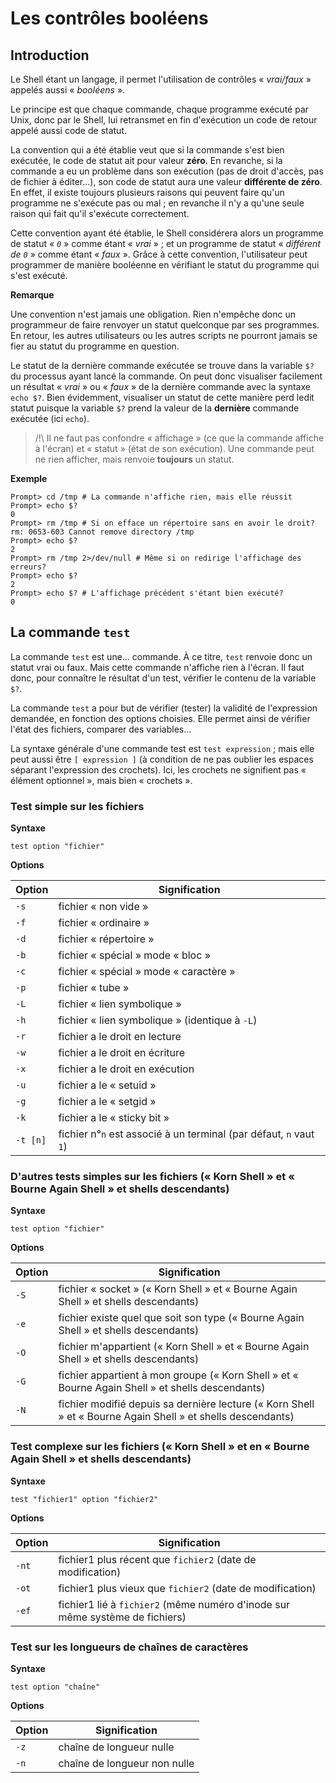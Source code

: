 # Les contrôles booléens

## Introduction

Le Shell étant un langage, il permet l'utilisation de contrôles « _vrai/faux_ » appelés aussi « _booléens_ ».

Le principe est que chaque commande, chaque programme exécuté par Unix, donc par le Shell, lui retransmet en fin d'exécution un code de retour appelé aussi code de statut.

La convention qui a été établie veut que si la commande s'est bien exécutée, le code de statut ait pour valeur __zéro__. En revanche, si la commande a eu un problème dans son exécution (pas de droit d'accès, pas de fichier à éditer…), son code de statut aura une valeur __différente de zéro__. En effet, il existe toujours plusieurs raisons qui peuvent faire qu'un programme ne s'exécute pas ou mal ; en revanche il n'y a qu'une seule raison qui fait qu'il s'exécute correctement.

Cette convention ayant été établie, le Shell considérera alors un programme de statut « _`0`_ » comme étant « _vrai_ » ; et un programme de statut « _différent de `0`_ » comme étant « _faux_ ». Grâce à cette convention, l'utilisateur peut programmer de manière booléenne en vérifiant le statut du programme qui s'est exécuté.

__Remarque__

Une convention n'est jamais une obligation. Rien n'empêche donc un programmeur de faire renvoyer un statut quelconque par ses programmes. En retour, les autres utilisateurs ou les autres scripts ne pourront jamais se fier au statut du programme en question.

Le statut de la dernière commande exécutée se trouve dans la variable `$?` du processus ayant lancé la commande. On peut donc visualiser facilement un résultat « _vrai_ » ou « _faux_ » de la dernière commande avec la syntaxe `echo $?`. Bien évidemment, visualiser un statut de cette manière perd ledit statut puisque la variable `$?` prend la valeur de la __dernière__ commande exécutée (ici `echo`).

> /!\ Il ne faut pas confondre « affichage » (ce que la commande affiche à l'écran) et « statut » (état de son exécution). Une commande peut ne rien afficher, mais renvoie __toujours__ un statut.

__Exemple__

```shell
Prompt> cd /tmp # La commande n'affiche rien, mais elle réussit 
Prompt> echo $? 
0 
Prompt> rm /tmp # Si on efface un répertoire sans en avoir le droit? 
rm: 0653-603 Cannot remove directory /tmp 
Prompt> echo $? 
2 
Prompt> rm /tmp 2>/dev/null # Même si on redirige l'affichage des erreurs? 
Prompt> echo $? 
2 
Prompt> echo $? # L'affichage précédent s'étant bien exécuté? 
0
```

## La commande `test`

La commande `test` est une… commande. À ce titre, `test` renvoie donc un statut vrai ou faux. Mais cette commande n'affiche rien à l'écran. Il faut donc, pour connaître le résultat d'un test, vérifier le contenu de la variable `$?`.

La commande `test` a pour but de vérifier (tester) la validité de l'expression demandée, en fonction des options choisies. Elle permet ainsi de vérifier l'état des fichiers, comparer des variables…

La syntaxe générale d'une commande test est `test expression` ; mais elle peut aussi être `[ expression ]` (à condition de ne pas oublier les espaces séparant l'expression des crochets). Ici, les crochets ne signifient pas « élément optionnel », mais bien « crochets ».

### Test simple sur les fichiers

__Syntaxe__

```shell
test option "fichier"
```

__Options__

|Option  |Signification                                                     |
|--------|------------------------------------------------------------------|
|`-s`    |fichier « non vide »                                              |
|`-f`    |fichier « ordinaire »                                             |
|`-d`    |fichier « répertoire »                                            |
|`-b`    |fichier « spécial » mode « bloc »                                 |
|`-c`    |fichier « spécial » mode « caractère »                            |
|`-p`    |fichier « tube »                                                  |
|`-L`    |fichier « lien symbolique »                                       |
|`-h`    |fichier « lien symbolique » (identique à `-L`)                    |
|`-r`    |fichier a le droit en lecture                                     |
|`-w`    |fichier a le droit en écriture                                    |
|`-x`    |fichier a le droit en exécution                                   |
|`-u`    |fichier a le « setuid »                                           |
|`-g`    |fichier a le « setgid »                                           |
|`-k`    |fichier a le « sticky bit »                                       |
|`-t [n]`|fichier n°`n` est associé à un terminal (par défaut, `n` vaut `1`)|

### D'autres tests simples sur les fichiers (« Korn Shell » et « Bourne Again Shell » et shells descendants)

__Syntaxe__

```shell
test option "fichier"
```

__Options__

|Option|Signification                                                                                              |
|------|-----------------------------------------------------------------------------------------------------------|
|`-S`  |fichier « socket » (« Korn Shell » et « Bourne Again Shell » et shells descendants)                        |
|`-e`  |fichier existe quel que soit son type (« Bourne Again Shell » et shells descendants)                       |
|`-O`  |fichier m'appartient (« Korn Shell » et « Bourne Again Shell » et shells descendants)                      |
|`-G`  |fichier appartient à mon groupe (« Korn Shell » et « Bourne Again Shell » et shells descendants)           |
|`-N`  |fichier modifié depuis sa dernière lecture (« Korn Shell » et « Bourne Again Shell » et shells descendants)|

### Test complexe sur les fichiers (« Korn Shell » et en « Bourne Again Shell » et shells descendants)

__Syntaxe__

```shell
test "fichier1" option "fichier2"
```

__Options__

|Option|Signification                                                               |
|------|----------------------------------------------------------------------------|
|`-nt` |fichier1 plus récent que `fichier2` (date de modification)                  |
|`-ot` |fichier1 plus vieux que `fichier2` (date de modification)                   |
|`-ef` |fichier1 lié à `fichier2` (même numéro d'inode sur même système de fichiers)|

### Test sur les longueurs de chaînes de caractères

__Syntaxe__

```shell
test option "chaîne"
```

__Options__

|Option    |Signification                                                         |
|----------|----------------------------------------------------------------------|
|`-z`      |chaîne de longueur nulle                                              |
|`-n`      |chaîne de longueur non nulle                                          |

